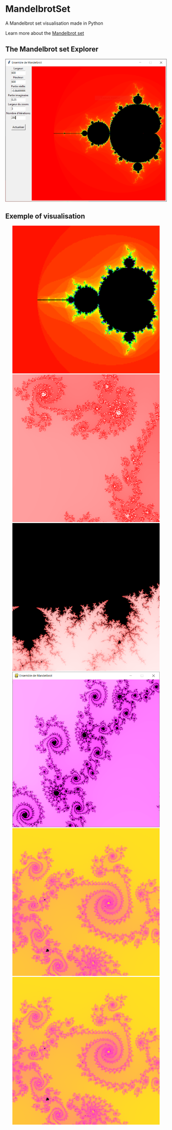 # MandelbrotSet
 A Mandelbrot set visualisation made in Python

Learn more about the <a href = "https://en.wikipedia.org/wiki/Mandelbrot_set">Mandelbrot set </a>

## The Mandelbrot set Explorer

<p align="center" width="460"><img src="Application.png"/></p>

## Exemple of visualisation

 

<p align="center" width="460">
	<img width="460" id="image1" src="Main.png" />
	<img width="460" id="image2" src="Example1.png" />
	<img width="460" id="image3" src="Example2.png" />
	<img width="460" id="image4" src="Example3.png" />
	<img width="460" id="image5" src="Example4.png" />
	<img width="460" id="image6" src="Example4.png" />
</p>
